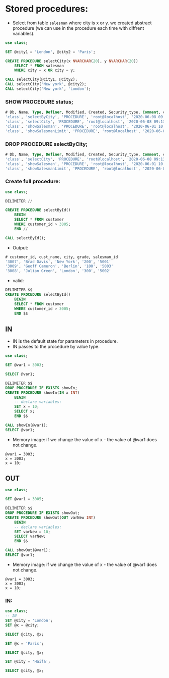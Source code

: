 # Stored procedures:

- Select from table `salesman` where city is x or y.
  we created abstract procedure (we can use in the procedure each time with diffrent variables).

```sql
use class;

SET @city1 = 'London', @city2 = 'Paris';

CREATE PROCEDURE selectCity(x NVARCHAR(20), y NVARCHAR(20))
	SELECT * FROM salesman
    WHERE city = x OR city = y;

CALL selectCity(@city1, @city2);
CALL selectCity('New york', @city2);
CALL selectCity('New york', 'London');
```

### SHOW PROCEDURE status;

```sql
# Db, Name, Type, Definer, Modified, Created, Security_type, Comment, character_set_client, collation_connection, Database Collation
'class', 'selectByCity', 'PROCEDURE', 'root@localhost', '2020-06-08 09:18:57', '2020-06-08 09:18:57', 'DEFINER', '', 'utf8', 'utf8_general_ci', 'latin1_swedish_ci'
'class', 'selectCity', 'PROCEDURE', 'root@localhost', '2020-06-08 09:13:04', '2020-06-08 09:13:04', 'DEFINER', '', 'utf8', 'utf8_general_ci', 'latin1_swedish_ci'
'class', 'showSalesman', 'PROCEDURE', 'root@localhost', '2020-06-01 10:46:46', '2020-06-01 10:46:46', 'DEFINER', '', 'utf8', 'utf8_general_ci', 'latin1_swedish_ci'
'class', 'showSalesmanLimit', 'PROCEDURE', 'root@localhost', '2020-06-01 11:20:09', '2020-06-01 11:20:09', 'DEFINER', '', 'utf8', 'utf8_general_ci', 'latin1_swedish_ci'
```

### DROP PROCEDURE selectByCity;

```sql
# Db, Name, Type, Definer, Modified, Created, Security_type, Comment, character_set_client, collation_connection, Database Collation
'class', 'selectCity', 'PROCEDURE', 'root@localhost', '2020-06-08 09:13:04', '2020-06-08 09:13:04', 'DEFINER', '', 'utf8', 'utf8_general_ci', 'latin1_swedish_ci'
'class', 'showSalesman', 'PROCEDURE', 'root@localhost', '2020-06-01 10:46:46', '2020-06-01 10:46:46', 'DEFINER', '', 'utf8', 'utf8_general_ci', 'latin1_swedish_ci'
'class', 'showSalesmanLimit', 'PROCEDURE', 'root@localhost', '2020-06-01 11:20:09', '2020-06-01 11:20:09', 'DEFINER', '', 'utf8', 'utf8_general_ci', 'latin1_swedish_ci'

```

### Create full procedure:

```sql
use class;

DELIMITER //

CREATE PROCEDURE selectById()
	BEGIN
	SELECT * FROM customer
    WHERE customer_id > 3005;
    END //

CALL selectById();
```

- Output:

```sql
# customer_id, cust_name, city, grade, salesman_id
'3007', 'Brad Davis', 'New York', '200', '5001'
'3009', 'Geoff Cameron', 'Berlin', '100', '5003'
'3008', 'Julian Green', 'London', '300', '5002'
```

- valid:

```sql
DELIMITER $$
CREATE PROCEDURE selectById()
	BEGIN
	SELECT * FROM customer
    WHERE customer_id > 3005;
    END $$
```

## IN

- IN is the default state for parameters in procedure.
- IN passes to the procedure by value type.

```sql
use class;

SET @var1 = 3003;

SELECT @var1;

DELIMITER $$
DROP PROCEDURE IF EXISTS showIn;
CREATE PROCEDURE showIn(IN x INT)
	BEGIN
    -- declare variables:
    SET x = 10;
    SELECT x;
    END $$

CALL showIn(@var1);
SELECT @var1;

```

- Memory image: if we change the value of x - the value of @var1 does not change.

```
@var1 = 3003;
x = 3003;
x = 10;
```

## OUT

```sql
use class;

SET @var1 = 3005;

DELIMITER $$
DROP PROCEDURE IF EXISTS showOut;
CREATE PROCEDURE showOut(OUT varNew INT)
	BEGIN
    -- declare variables:
    SET varNew = 10;
    SELECT varNew;
    END $$

CALL showOut(@var1);
SELECT @var1;
```

- Memory image: if we change the value of x - the value of @var1 does not change.

```
@var1 = 3003;
x = 3003;
x = 10;
```

### IN:

```sql
use class;
-- IN
SET @city = 'London';
SET @x = @city;

SELECT @city, @x;

SET @x = 'Paris';

SELECT @city, @x;

SET @city = 'Haifa';

SELECT @city, @x;
```
